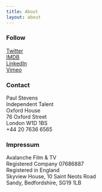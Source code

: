 ```yaml
---
title: About
layout: about
---
```


### Follow
[Twitter](test)  
[IMDB]()  
[LinkedIn]()  
[Vimeo]()

### Contact  
Paul Stevens  
Independent Talent  
Oxford House  
76 Oxford Street  
London W1D 1BS  
+44 20 7636 6565

### Impressum
Avalanche Film & TV  
Registered Company 07686887  
Registered in England  
Skyview House, 10 Saint Neots Road  
Sandy, Bedfordshire, SG19 1LB